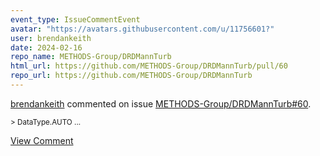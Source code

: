 ```yaml
---
event_type: IssueCommentEvent
avatar: "https://avatars.githubusercontent.com/u/11756601?"
user: brendankeith
date: 2024-02-16
repo_name: METHODS-Group/DRDMannTurb
html_url: https://github.com/METHODS-Group/DRDMannTurb/pull/60
repo_url: https://github.com/METHODS-Group/DRDMannTurb
---
```


<a href='https://github.com/brendankeith' target='_blank'>brendankeith</a> commented on issue <a href='https://github.com/METHODS-Group/DRDMannTurb/pull/60' target='_blank'>METHODS-Group/DRDMannTurb#60</a>.

<small>> DataType.AUTO...</small>

<a href='https://github.com/METHODS-Group/DRDMannTurb/pull/60' target='_blank'>View Comment</a>